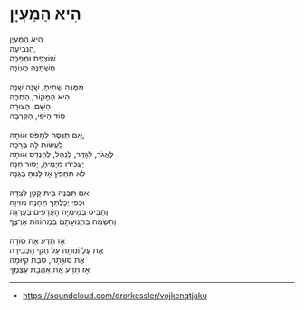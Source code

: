 # הִיא הַמַּעְיָן

הִיא הַמַּעְיָן\
הַנְּבִיעָה,\
שׁוֹצֶפֶת וּמְפַכָּה\
מִשְׁתַּנֶּה כְּעוֹנָה\
\
מִמֶּנָּה שָׁתִיתָ, שָׁנָה שָׁנָה\
הִיא הַמָּקוֹר, הַסִּבָּה\
הַשֵּׁם, הַצּוּרָה\
סוֹד הַיֹּפִי, הַקִּרְבָה\
\
אִם תְּנַסֶּה לִתְפֹּס אוֹתָהּ, \
לַעֲשׂוֹת לָהּ בְּרֵכָה\
לֶאֱגֹר, לַגָּדֵר, לְנַהֵל, לְהַנְדֵּס אוֹתָהּ\
יַעֲכִירוּ מִיָּמֶיהָ, יָסוּר חִנָּהּ\
לֹא תַּחְפֹּץ אָז לָנוּחַ בְּגַנָּהּ\
\
וְאִם תִּבְנֶה בַּיִת קָטָן לְצִדָּהּ\
וּכְפִי יְכָלְתְּךָ תֵּהָנֶה מִזִּיוָה\
וְתַבִּיט בְּמֵימִיָּה הָעֳדָפִים בְּעֶרְגָּה\
וְתִשְׂמַח בִּתְנוּעָתָם בִּמְחוֹזוֹת אַרְצְךָ\
\
אָז תֵּדַע אֶת סוֹדָה \
אֶת עֶלְיוֹנוּתָהּ עַל חֻקֵּי הַכְּבִידָה\
אֶת סוּגָתָהּ, סִבַּת קִיּוּמָהּ\
אָז תֵּדַע אֶת אַהֲבַת עַצְמְךָ

---
- https://soundcloud.com/drorkessler/vojkcnqtjaku